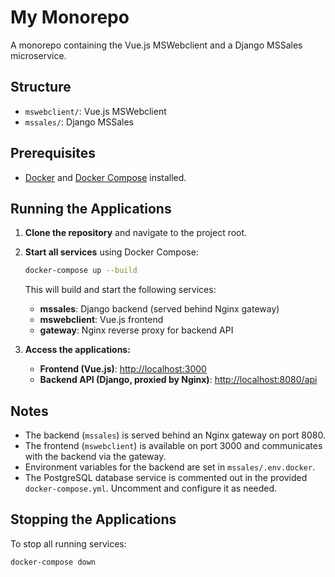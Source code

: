 # My Monorepo

A monorepo containing the Vue.js MSWebclient and a Django MSSales microservice.

## Structure

- `mswebclient/`: Vue.js MSWebclient
- `mssales/`: Django MSSales

## Prerequisites

- [Docker](https://www.docker.com/) and [Docker Compose](https://docs.docker.com/compose/) installed.

## Running the Applications

1. **Clone the repository** and navigate to the project root.

2. **Start all services** using Docker Compose:

    ```bash
    docker-compose up --build
    ```

    This will build and start the following services:
    - **mssales**: Django backend (served behind Nginx gateway)
    - **mswebclient**: Vue.js frontend
    - **gateway**: Nginx reverse proxy for backend API

3. **Access the applications:**
    - **Frontend (Vue.js)**: [http://localhost:3000](http://localhost:3000)
    - **Backend API (Django, proxied by Nginx)**: [http://localhost:8080/api](http://localhost:8080/api)

## Notes

- The backend (`mssales`) is served behind an Nginx gateway on port 8080.
- The frontend (`mswebclient`) is available on port 3000 and communicates with the backend via the gateway.
- Environment variables for the backend are set in `mssales/.env.docker`.
- The PostgreSQL database service is commented out in the provided `docker-compose.yml`. Uncomment and configure it as needed.

## Stopping the Applications

To stop all running services:

```bash
docker-compose down
```